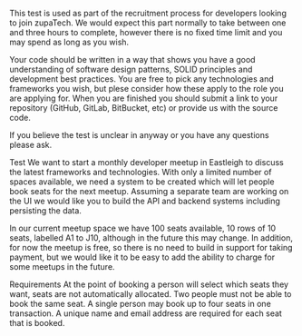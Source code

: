 This test is used as part of the recruitment process for developers looking to join zupaTech. We would expect this part normally to take between one and three hours to complete, however there is no fixed time limit and you may spend as long as you wish.

Your code should be written in a way that shows you have a good understanding of software design patterns, SOLID principles and development best practices. You are free to pick any technologies and frameworks you wish, but plese consider how these apply to the role you are applying for. When you are finished you should submit a link to your repository (GitHub, GitLab, BitBucket, etc) or provide us with the source code.

If you believe the test is unclear in anyway or you have any questions please ask.

Test
We want to start a monthly developer meetup in Eastleigh to discuss the latest frameworks and technologies. With only a limited number of spaces available, we need a system to be created which will let people book seats for the next meetup. Assuming a separate team are working on the UI we would like you to build the API and backend systems including persisting the data.

In our current meetup space we have 100 seats available, 10 rows of 10 seats, labelled A1 to J10, although in the future this may change. In addition, for now the meetup is free, so there is no need to build in support for taking payment, but we would like it to be easy to add the ability to charge for some meetups in the future.

Requirements
At the point of booking a person will select which seats they want, seats are not automatically allocated.
Two people must not be able to book the same seat.
A single person may book up to four seats in one transaction.
A unique name and email address are required for each seat that is booked.
